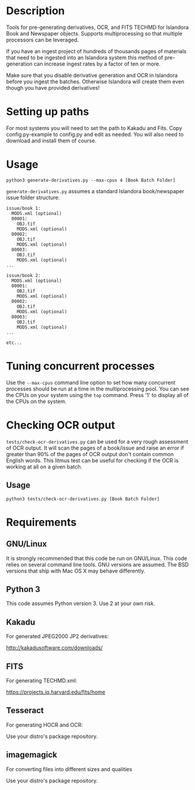 Description
===========
Tools for pre-generating derivatives, OCR, and FITS TECHMD for Islandora Book and Newspaper objects. Supports multiprocessing so that multiple processors can be leveraged.

If you have an ingest project of hundreds of thousands pages of materials that need to be ingested into an Islandora system this method of pre-generation can increase ingest rates by a factor of ten or more.

Make sure that you disable derivative generation and OCR in Islandora before you ingest the batches. Otherwise Islandora will create them even though you have provided derivatives!

Setting up paths
================
For most systems you will need to set the path to Kakadu and Fits. Copy config.py-example to config.py and edit as needed. You will also need to download and install them of course.

Usage
=====
```
python3 generate-derivatives.py --max-cpus 4 [Book Batch Folder]
```

`generate-derivatives.py` assumes a standard Islandora book/newspaper issue folder structure:

```
issue/book 1:
  MODS.xml (optional)
  00001:
    OBJ.tif
    MODS.xml (optional)
  00002:
    OBJ.tif
    MODS.xml (optional)
  00003:
    OBJ.tif
    MODS.xml (optional)
...

issue/book 2:
  MODS.xml (optional)
  00001:
    OBJ.tif
    MODS.xml (optional)
  00002:
    OBJ.tif
    MODS.xml (optional)
  00003:
    OBJ.tif
    MODS.xml (optional)
...

etc...
```

Tuning concurrent processes
===========================
Use the `--max-cpus` command line option to set how many concurrent processes should be run at a time in the multiprocessing pool. You can see the CPUs on your system using the `top` command. Press '1' to display all of the CPUs on the system.

Checking OCR output
===================
`tests/check-ocr-derivatives.py` can be used for a very rough assessment of OCR output. It will scan the pages of a book/issue and raise an error if greater than 90% of the pages of OCR output don't contain common English words. This litmus test can be useful for checking if the OCR is working at all on a given batch.

Usage
-----
```
python3 tests/check-ocr-derivatives.py [Book Batch Folder]
```

Requirements
============

GNU/Linux
---------
It is strongly recommended that this code be run on GNU/Linux. This code relies on several command line tools. GNU versions are assumed. The BSD versions that ship with Mac OS X may behave differently.

Python 3
--------
This code assumes Python version 3. Use 2 at your own risk.

Kakadu
------
For generated JPEG2000 JP2 derivatives:

http://kakadusoftware.com/downloads/

FITS
----
For generating TECHMD.xml:

https://projects.iq.harvard.edu/fits/home

Tesseract
---------
For generating HOCR and OCR:

Use your distro's package repository.

imagemagick
-----------
For converting files into different sizes and qualities

Use your distro's package repository.
